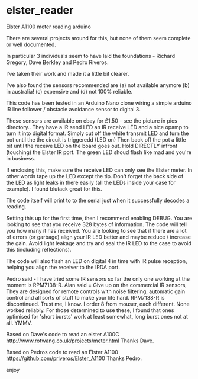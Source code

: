 # elster_reader
Elster A1100 meter reading arduino

There are several projects around for this, but none of them seem complete or well documented.

In particular 3 individuals seem to have laid the foundations - Richard Gregory, Dave Berkley and Pedro Riveros.

I've taken their work and made it a little bit clearer.

I've also found the sensors recommended are (a) not available anymore (b) in australia! (c) expensive and (d) not 100% reliable.

This code has been tested in an Arduino Nano clone wiring a simple arduino IR line follower / obstacle avoidance sensor to digital 3.

These sensors are available on ebay for £1.50 - see the picture in pics directory.. 
They have a IR send LED an IR receive LED and a nice opamp to turn it into digital format.
Simply cut off the white transmit LED and turn the pot until the the circuit is triggeredd (LED on)
Then back off the pot a little bit until the receive LED on the board goes out. Hold DIRECTLY infront (touching) the Elster IR port.
The green LED shoud flash like mad and you're in business.

If enclosing this, make sure the receive LED can only see the Elster meter. In other words tape up the LED except the tip.
Don't forget the back side of the LED as light leaks in there easily (all the LEDs inside your case for example).
I found blutack great for this.

The code itself will print to to the serial just when it successfully decodes a reading.

Setting this up for the first time, then I recommend enabling DEBUG.
You are looking to see that you receive 328 bytes of information. The code will tell you how many it has received.
You are looking to see that if there are a lot of errors (or garbage) align your IR LED better and maybe reduce / increase the gain.
Avoid light leakage and try and seal the IR LED to the case to avoid this (including reflections).

The code will also flash an LED on digital 4 in time with IR pulse reception, helping you align the receiver to the IRDA port.

  Pedro said - I have tried some IR sensors so far the only one working at the moment is RPM7138-R.  Alan said = Give up on the commercial IR sensors, They are designed for remote controls with noise filtering, automatic gain control  and all sorts of stuff to make your life hard. RPM7138-R is discontinued. Trust me, I know. I order 8 from mouser, each different. None worked reliably. For those determined to use these, I found that ones optimised for 'short bursts' work at least somewhat, long burst ones not at all. YMMV.

  Based on Dave's code to read an elster A100C 
  http://www.rotwang.co.uk/projects/meter.html
  Thanks Dave.

  Based on Pedros code to read an Elster A1100 
  https://github.com/priveros/Elster_A1100
  Thanks Pedro.

enjoy

